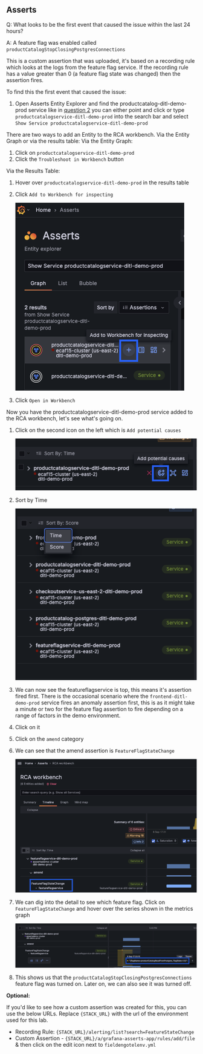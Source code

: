 ## Asserts
Q: What looks to be the first event that caused the issue within the last 24 hours? 

A: A feature flag was enabled called `productCatalogStopClosingPostgresConnections`

This is a custom assertion that was uploaded, it's based on a recording rule which looks at the logs from the feature flag service. If the recording rule has a value greater than 0 (a feature flag state was changed) then the assertion fires.

To find this the first event that caused the issue:
1. Open Asserts Entity Explorer and find the productcatalog-ditl-demo-prod service like in [question 2](/breakout_2_The-future-of-observability/breakout_2_answers/1.2-asserts.md) you can either point and click or type `productcatalogservice-ditl-demo-prod` into the search bar and select `Show Service productcatalogservice-ditl-demo-prod`

There are two ways to add an Entity to the RCA workbench. Via the Entity Graph or via the results table:
Via the Entity Graph:
1. Click on `productcatalogservice-ditl-demo-prod`
1. Click the `Troubleshoot in Workbench` button

Via the Results Table:
1. Hover over `productcatalogservice-ditl-demo-prod` in the results table
1. Click `Add to Workbench for inspecting`

    ![allentities](/images/breakout_2/1.5-asserts-5.png)
1. Click `Open in Workbench`

Now you have the productcatalogservice-ditl-demo-prod service added to the RCA workbench, let's see what's going on.

1. Click on the second icon on the left which is `Add potential causes`

    ![allentities](/images/breakout_2/1.5-asserts-4.png)

1. Sort by Time

    ![allentities](/images/breakout_2/1.5-asserts-1.png)

1. We can now see the featureflagservice is top, this means it's assertion fired first. There is the occasional scenario where the `frontend-ditl-demo-prod` service fires an anomaly assertion first, this is as it might take a minute or two for the feature flag assertion to fire depending on a range of factors in the demo environment.
1. Click on it
1. Click on the `amend` category
1. We can see that the amend assertion is `FeatureFlagStateChange` 

    ![allentities](/images/breakout_2/1.5-asserts-2.png)

1. We can dig into the detail to see which feature flag. Click on `FeatureFlagStateChange` and hover over the series shown in the metrics graph

    ![allentities](/images/breakout_2/1.5-asserts-3.png)

1. This shows us that the `productCatalogStopClosingPostgresConnections` feature flag was turned on. Later on, we can also see it was turned off.

**Optional:**

If you'd like to see how a custom assertion was created for this, you can use the below URLs. Replace `{STACK_URL}` with the url of the environment used for this lab.

- Recording Rule: `{STACK_URL}/alerting/list?search=FeatureStateChange`
- Custom Assertion - `{STACK_URL}/a/grafana-asserts-app/rules/add/file` & then click on the edit icon next to `fieldengotelenv.yml`

